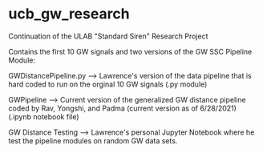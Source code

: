 # ucb_gw_research
Continuation of the ULAB "Standard Siren" Research Project

Contains the first 10 GW signals and two versions of the GW SSC Pipeline Module: 

GWDistancePipeline.py --> Lawrence's version of the data pipeline that is hard coded to run on the orginal 10 GW signals (.py module) 

GWPipeline --> Current version of the generalized GW distance pipeline coded by Rav, Yongshi, and Padma (current version as of 6/28/2021) (.ipynb notebook file)

GW Distance Testing --> Lawrence's personal Jupyter Notebook where he test the pipeline modules on random GW data sets.  

